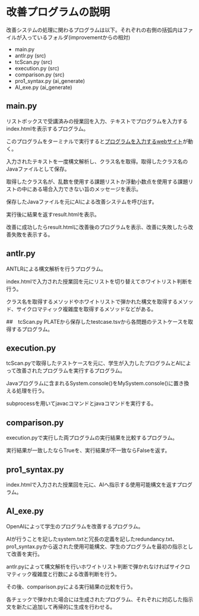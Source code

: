 # 改善プログラムの説明

改善システムの処理に関わるプログラムは以下。それぞれの右側の括弧内はファイルが入っているフォルダ(improvementからの相対)

* main.py
* antlr.py (src)
* tcScan.py (src)
* execution.py (src)
* comparison.py (src)
* pro1_syntax.py (ai_generate)
* AI_exe.py (ai_generate)

## main.py
リストボックスで受講済みの授業回を入力、テキストでプログラムを入力するindex.htmlを表示するプログラム。

このプログラムをターミナルで実行すると[プログラムを入力するwebサイト](http://127.0.0.1:5000)が動く。

入力されたテキストを一度構文解析し、クラス名を取得。取得したクラス名のJavaファイルとして保存。

取得したクラス名が、乱数を使用する課題リストか浮動小数点を使用する課題リストの中にある場合入力できない旨のメッセージを表示。

保存したJavaファイルを元にAIによる改善システムを呼び出す。

実行後に結果を返すresult.htmlを表示。

改善に成功したらresult.htmlに改善後のプログラムを表示、改善に失敗したら改善失敗を表示する。

## antlr.py
ANTLRによる構文解析を行うプログラム。

index.htmlで入力された授業回を元にリストを切り替えてホワイトリスト判断を行う。

クラス名を取得するメソッドやホワイトリストで弾かれた構文を取得するメソッド、サイクロマティック複雑度を取得するメソッドなどがある。

##　tcScan.py
PLATEから保存したtestcase.tsvから各問題のテストケースを取得するプログラム。

## execution.py
tcScan.pyで取得したテストケースを元に、学生が入力したプログラムとAIによって改善されたプログラムを実行するプログラム。

Javaプログラムに含まれるSystem.console()をMySystem.console()に置き換える処理を行う。

subprocessを用いてjavacコマンドとjavaコマンドを実行する。

## comparison.py
execution.pyで実行した両プログラムの実行結果を比較するプログラム。

実行結果が一致したならTrueを、実行結果が不一致ならFalseを返す。

## pro1_syntax.py
index.htmlで入力された授業回を元に、AIへ指示する使用可能構文を返すプログラム。

## AI_exe.py
OpenAIによって学生のプログラムを改善するプログラム。

AIが行うことを記したsystem.txtと冗長の定義を記したredundancy.txt、pro1_syntax.pyから返された使用可能構文、学生のプログラムを最初の指示として改善を実行。

antlr.pyによって構文解析を行いホワイトリスト判断で弾かれなければサイクロマティック複雑度と行数による改善判断を行う。

その後、comparison.pyによる実行結果の比較を行う。

各チェックで弾かれた場合には生成されたプログラム、それぞれに対応した指示文を新たに追加して再帰的に生成を行わせる。